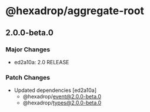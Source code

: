 # @hexadrop/aggregate-root

## 2.0.0-beta.0

### Major Changes

- ed2a10a: 2.0 RELEASE

### Patch Changes

- Updated dependencies [ed2a10a]
  - @hexadrop/event@2.0.0-beta.0
  - @hexadrop/types@2.0.0-beta.0
